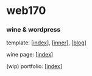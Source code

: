 # web170
### wine & wordpress
template: [[index](template/index.html)], [[inner](template/inner.html)], [[blog](template/blog.html)]

wine page: [[index](wine/index.html)]

(wip) portfolio: [[index](portfolio/index.html)]
